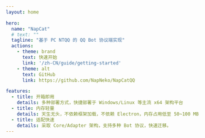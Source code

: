 ```yaml
---
layout: home

hero:
  name: "NapCat"
  # text: ""
  tagline: "基于 PC NTQQ 的 QQ Bot 协议端实现"
  actions:
    - theme: brand
      text: 快速开始
      link: '/zh-CN/guide/getting-started'
    - theme: alt
      text: GitHub
      link: https://github.com/NapNeko/NapCatQQ

features:
  - title: 开箱即用
    details: 多种部署方式，快捷部署于 Windows/Linux 等主流 x64 架构平台
  - title: 内存轻量
    details: 天生无头，不依赖框架加载，不依赖 Electron，内存占用低至 50~100 MB
  - title: 适配快速
    details: 采取 Core/Adapter 架构，支持多种 Bot 协议，快速迁移。
---
```


